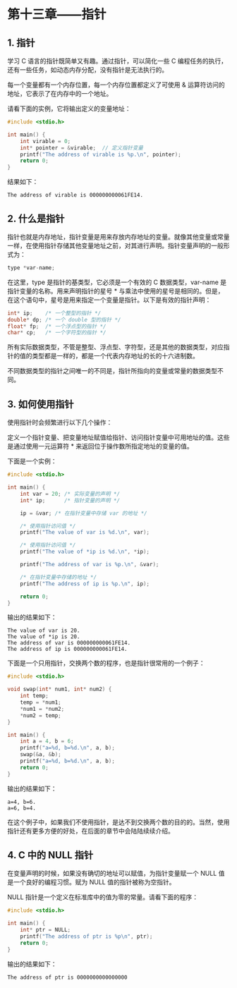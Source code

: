 # 第十三章——指针

## 1. 指针

学习 C 语言的指针既简单又有趣。通过指针，可以简化一些 C 编程任务的执行，还有一些任务，如动态内存分配，没有指针是无法执行的。

每一个变量都有一个内存位置，每一个内存位置都定义了可使用 & 运算符访问的地址，它表示了在内存中的一个地址。

请看下面的实例，它将输出定义的变量地址：

```c
#include <stdio.h>

int main() {
    int virable = 0;
    int* pointer = &virable;  // 定义指针变量
    printf("The address of virable is %p.\n", pointer);
    return 0;
}
```

结果如下：

```plaintext
The address of virable is 000000000061FE14.
```

## 2. 什么是指针

指针也就是内存地址，指针变量是用来存放内存地址的变量。就像其他变量或常量一样，在使用指针存储其他变量地址之前，对其进行声明。指针变量声明的一般形式为：

```c
type *var-name;
```

在这里，type 是指针的基类型，它必须是一个有效的 C 数据类型，var-name 是指针变量的名称。用来声明指针的星号 * 与乘法中使用的星号是相同的。但是，在这个语句中，星号是用来指定一个变量是指针。以下是有效的指针声明：

```c
int* ip;    /* 一个整型的指针 */
double* dp; /* 一个 double 型的指针 */
float* fp;  /* 一个浮点型的指针 */
char* cp;   /* 一个字符型的指针 */
```

所有实际数据类型，不管是整型、浮点型、字符型，还是其他的数据类型，对应指针的值的类型都是一样的，都是一个代表内存地址的长的十六进制数。

不同数据类型的指针之间唯一的不同是，指针所指向的变量或常量的数据类型不同。

## 3. 如何使用指针

使用指针时会频繁进行以下几个操作：

定义一个指针变量、把变量地址赋值给指针、访问指针变量中可用地址的值。这些是通过使用一元运算符 * 来返回位于操作数所指定地址的变量的值。

下面是一个实例：

```c
#include <stdio.h>

int main() {
    int var = 20; /* 实际变量的声明 */
    int* ip;      /* 指针变量的声明 */

    ip = &var; /* 在指针变量中存储 var 的地址 */

    /* 使用指针访问值 */
    printf("The value of var is %d.\n", var);

    /* 使用指针访问值 */
    printf("The value of *ip is %d.\n", *ip);

    printf("The address of var is %p.\n", &var);

    /* 在指针变量中存储的地址 */
    printf("The address of ip is %p.\n", ip);

    return 0;
}
```

输出的结果如下：

```plaintext
The value of var is 20.
The value of *ip is 20.
The address of var is 000000000061FE14.
The address of ip is 000000000061FE14.
```

下面是一个只用指针，交换两个数的程序，也是指针很常用的一个例子：

```c
#include <stdio.h>

void swap(int* num1, int* num2) {
    int temp;
    temp = *num1;
    *num1 = *num2;
    *num2 = temp;
}

int main() {
    int a = 4, b = 6;
    printf("a=%d, b=%d.\n", a, b);
    swap(&a, &b);
    printf("a=%d, b=%d.\n", a, b);
    return 0;
}
```

输出的结果如下：

```plaintext
a=4, b=6.
a=6, b=4.
```

在这个例子中，如果我们不使用指针，是达不到交换两个数的目的的。当然，使用指针还有更多方便的好处，在后面的章节中会陆陆续续介绍。

## 4. C 中的 NULL 指针

在变量声明的时候，如果没有确切的地址可以赋值，为指针变量赋一个 NULL 值是一个良好的编程习惯。赋为 NULL 值的指针被称为空指针。

NULL 指针是一个定义在标准库中的值为零的常量。请看下面的程序：

```c
#include <stdio.h>

int main() {
    int* ptr = NULL;
    printf("The address of ptr is %p\n", ptr);
    return 0;
}
```

输出的结果如下：

```plaintext
The address of ptr is 0000000000000000
```
